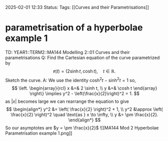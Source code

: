 2025-02-01 12:33
Status: 
Tags: [[Curves and their Parametrisations]]
# parametrisation of a hyperbolae example 1

TD: YEAR1::TERM2::MA144 Modelling 2::01 Curves and their parametrisations 
Q: Find the Cartesian equation of the curve parametrized  
by  $$ \mathbf{r}(t) = (2 \sinh t, \cosh t), \quad t \in \mathbb{R}. $$Sketch the curve.
A: We use the identity  $\cosh^2 t - \sinh^2 t = 1$ so,
$$
\left.
\begin{array}{rcl}
x &=& 2 \sinh t, \\
y &=& \cosh t
\end{array}
\right\}
\implies y^2 - \left(\frac{x}{2}\right)^2 = 1.
$$
as $|x|$ becomes large we can rearrange the equation to give
$$
\begin{align*}
y^2 &= \left( \frac{x}{2} \right)^2 + 1, \\
y^2 &\approx \left( \frac{x}{2} \right)^2 \quad \text{as } x \to \infty, \\
y &= \pm \frac{x}{2}.
\end{align*}
$$So our asymptotes are $y = \pm \frac{x}{2}$
![[MA144 Mod 2 Hyperbolae Parametrisation example 1.png]]
<!--ID: 1738414270255-->



